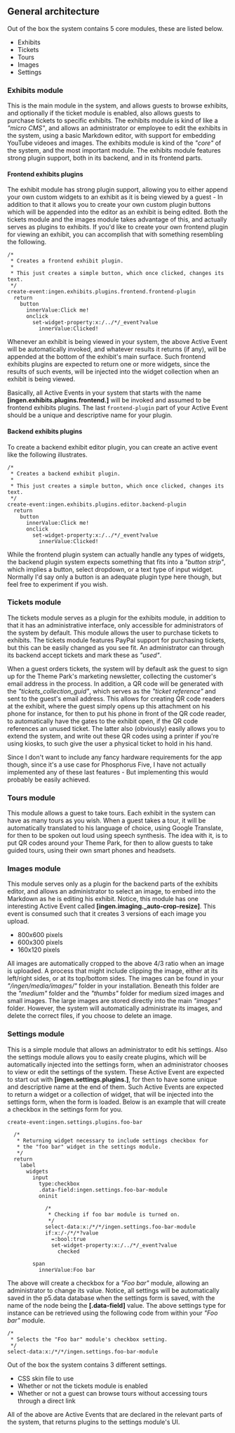 ## General architecture

Out of the box the system contains 5 core modules, these are listed below.

* Exhibits
* Tickets
* Tours
* Images
* Settings

### Exhibits module

This is the main module in the system, and allows guests to browse exhibits, and optionally
if the ticket module is enabled, also allows guests to purchase tickets to specific exhibits.
The exhibits module is kind of like a _"micro CMS"_, and allows an administrator or employee
to edit the exhibits in the system, using a basic Markdown editor, with support for embedding
YouTube videoes and images. The exhibits module is kind of the _"core"_ of the system, and
the most important module. The exhibits module features strong plugin support, both in its
backend, and in its frontend parts.

#### Frontend exhibits plugins

The exhibit module has strong plugin support, allowing you to either append your own custom
widgets to an exhibit as it is being viewed by a guest - In addition to that it allows you
to create your own custom plugin buttons which will be appended into the editor as an
exhibit is being edited. Both the tickets module and the images module takes advantage of
this, and actually serves as plugins to exhibits. If you'd like to create your own frontend
plugin for viewing an exhibit, you can accomplish that with something resembling the following.

```hyperlambda
/*
 * Creates a frontend exhibit plugin.
 *
 * This just creates a simple button, which once clicked, changes its text.
 */
create-event:ingen.exhibits.plugins.frontend.frontend-plugin
  return
    button
      innerValue:Click me!
      onclick
        set-widget-property:x:/../*/_event?value
          innerValue:Clicked!
```

Whenever an exhibit is being viewed in your system, the above Active Event will be automatically
invoked, and whatever results it returns (if any), will be appended at the bottom of the
exhibit's main surface. Such frontend exhibits plugins are expected to return one or more
widgets, since the results of such events, will be injected into the widget collection when
an exhibit is being viewed.

Basically, all Active Events in your system that starts with the name
**[ingen.exhibits.plugins.frontend.]** will be invoked and assumed to be frontend exhibits
plugins. The last `frontend-plugin` part of your Active Event should be a unique and
descriptive name for your plugin.

#### Backend exhibits plugins

To create a backend exhibit editor plugin, you can create an active event like the following
illustrates.

```hyperlambda
/*
 * Creates a backend exhibit plugin.
 *
 * This just creates a simple button, which once clicked, changes its text.
 */
create-event:ingen.exhibits.plugins.editor.backend-plugin
  return
    button
      innerValue:Click me!
      onclick
        set-widget-property:x:/../*/_event?value
          innerValue:Clicked!
```

While the frontend plugin system can actually handle any types of widgets, the backend
plugin system expects something that fits into a _"button strip"_, which implies a button,
select dropdown, or a text type of input widget. Normally I'd say only a button is an
adequate plugin type here though, but feel free to experiment if you wish.

### Tickets module

The tickets module serves as a plugin for the exhibits module, in addition to that it
has an administrative interface, only accessible for administrators of the system by default.
This module allows the user to purchase tickets to exhibits. The tickets module features
PayPal support for purchasing tickets, but this can be easily changed as you see fit.
An administrator can through its backend accept tickets and mark these as _"used"_.

When a guest orders tickets, the system will by default ask the guest to sign up for
the Theme Park's marketing newsletter, collecting the customer's email address in the
process. In addition, a QR code will be generated with the _"tickets\_collection_guid"_,
which serves as the _"ticket reference"_ and sent to the guest's email address. This allows
for creating QR code readers at the exhibit, where the guest simply opens up this attachment
on his phone for instance, for then to put his phone in front of the QR code reader, to
automatically have the gates to the exhibit open, if the QR code references an unused ticket.
The latter also (obviously) easily allows you to extend the system, and write out these QR
codes using a printer if you're using kiosks, to such give the user a physical ticket to
hold in his hand.

Since I don't want to include any fancy hardware requirements for the app though, since it's
a use case for Phosphorus Five, I have not actually implemented any of these last features -
But implementing this would probably be easily achieved.

### Tours module

This module allows a guest to take tours. Each exhibit in the system can have as many
tours as you wish. When a guest takes a tour, it will be automatically translated to
his language of choice, using Google Translate, for then to be spoken out loud using
speech synthesis. The idea with it, is to put QR codes around your Theme Park, for then
to allow guests to take guided tours, using their own smart phones and headsets.

### Images module

This module serves only as a plugin for the backend parts of the exhibits editor, and allows
an administrator to select an image, to embed into the Markdown as he is editing his exhibit.
Notice, this module has one interesting Active Event called **[ingen.imaging.\_auto-crop-resize]**.
This event is consumed such that it creates 3 versions of each image you upload.

* 800x600 pixels
* 600x300 pixels
* 160x120 pixels

All images are automatically cropped to the above 4/3 ratio when an image is uploaded. A
process that might include clipping the image, either at its left/right sides, or at its
top/bottom sides. The images can be found in your _"/ingen/media/images/"_ folder in your
installation. Beneath this folder are the _"medium"_ folder and the _"thumbs"_ folder
for medium sized images and small images. The large images are stored directly into the main
_"images"_ folder. However, the system will automatically administrate its images, and
delete the correct files, if you choose to delete an image.

### Settings module

This is a simple module that allows an administrator to edit his settings. Also the settings
module allows you to easily create plugins, which will be automatically injected into the
settings form, when an administrator chooses to view or edit the settings of the system.
These Active Event are expected to start out with **[ingen.settings.plugins.]**, for then
to have some unique and descriptive name at the end of them. Such Active Events are expected
to return a widget or a collection of widget, that will be injected into the settings form,
when the form is loaded. Below is an example that will create a checkbox in the settings
form for you.

```hyperlambda
create-event:ingen.settings.plugins.foo-bar

  /*
   * Returning widget necessary to include settings checkbox for
   * the "foo bar" widget in the settings module.
   */
  return
    label
      widgets
        input
          type:checkbox
          .data-field:ingen.settings.foo-bar-module
          oninit

            /*
             * Checking if foo bar module is turned on.
             */
            select-data:x:/*/*/ingen.settings.foo-bar-module
            if:x:/-/*/*?value
              =:bool:true
              set-widget-property:x:/../*/_event?value
                checked

        span
          innerValue:Foo bar
```

The above will create a checkbox for a _"Foo bar"_ module, allowing an administrator to
change its value. Notice, all settings will be automatically saved in the p5.data database
when the settings form is saved, with the name of the node being the **[.data-field]**
value. The above settings type for instance can be retrieved using the following code
from within your _"Foo bar"_ module.

```hyperlambda
/*
 * Selects the "Foo bar" module's checkbox setting.
 */
select-data:x:/*/*/ingen.settings.foo-bar-module
```

Out of the box the system contains 3 different settings.

* CSS skin file to use
* Whether or not the tickets module is enabled
* Whether or not a guest can browse tours without accessing tours through a direct link

All of the above are Active Events that are declared in the relevant parts of the system,
that returns plugins to the settings module's UI.
